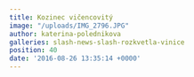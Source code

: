 ```yaml
---
title: Kozinec vičencovitý
image: "/uploads/IMG_2796.JPG"
author: katerina-polednikova
galleries: slash-news-slash-rozkvetla-vinice
position: 40
date: '2016-08-26 13:35:14 +0000'
---
```

